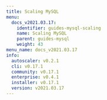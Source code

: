 ```yaml
---
title: Scaling MySQL
menu:
  docs_v2021.03.17:
    identifier: guides-mysql-scaling
    name: Scaling MySQL
    parent: guides-mysql
    weight: 43
menu_name: docs_v2021.03.17
info:
  autoscaler: v0.2.1
  cli: v0.17.1
  community: v0.17.1
  enterprise: v0.4.1
  installer: v0.17.1
  version: v2021.03.17
---
```


